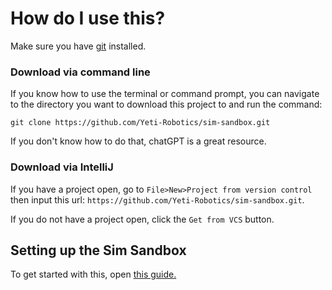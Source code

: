 # How do I use this?
Make sure you have [git](https://git-scm.com/downloads) installed.

### Download via command line
If you know how to use the terminal or command prompt, you can navigate to the directory you want to download this project to and run the command:

`git clone https://github.com/Yeti-Robotics/sim-sandbox.git`

If you don't know how to do that, chatGPT is a great resource.

### Download via IntelliJ
If you have a project open, go to `File>New>Project from version control`
then input this url: `https://github.com/Yeti-Robotics/sim-sandbox.git`.

If you do not have a project open, click the `Get from VCS` button.

## Setting up the Sim Sandbox
To get started with this, open [this guide.](https://wiki.yetirobotics.org/books/robot-software/page/simulating-beluga-in-the-sim-sandbox)

